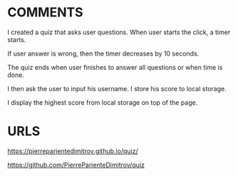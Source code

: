 # COMMENTS
I created a quiz that asks user questions. When user starts the click, a timer starts. 

If user answer is wrong, then the timer decreases by 10 seconds. 

The quiz ends when user finishes to answer all questions or when time is done. 

I then ask the user to input his username. I store his score to local storage. 

I display the highest score from local storage on top of the page. 

# URLS

https://pierreparientedimitrov.github.io/quiz/

https://github.com/PierreParienteDimitrov/quiz